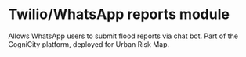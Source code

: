 # Twilio/WhatsApp reports module
Allows WhatsApp users to submit flood reports via chat bot. Part of the CogniCity platform, deployed for Urban Risk Map.
